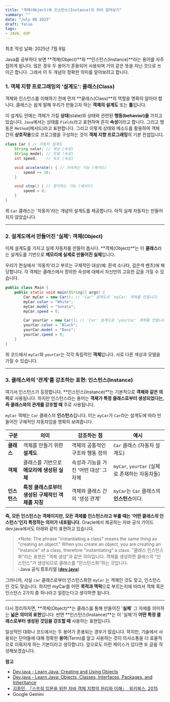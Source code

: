 ```yaml
---
title: "객체(Object)와 인스턴스(Instance)의 차이 알아보기"
summary: ""
date: "July 08 2025"
draft: false
tags:
- JAVA, OOP
---
```


최초 작성 날짜: 2025년 7월 8일  

Java를 공부하다 보면 **객체(Object)**와 **인스턴스(Instance)**라는 용어를 자주 접하게 됩니다. 많은 경우 두 용어가 혼용되어 사용되며 거의 같은 뜻을 지닌 것으로 쓰이곤 합니다. 그래서 이 두 개념의 정확한 의미를 알아보려고 합니다.

### 1. 객체 지향 프로그래밍의 '설계도': 클래스(Class)

객체와 인스턴스를 이해하기 전에 먼저 **클래스(Class)**의 역할을 명확히 알아야 합니다. 클래스는 쉽게 말해 우리가 만들고자 하는 **객체의 설계도** 또는 **틀**입니다.

이 설계도 안에는 객체가 가질 **상태**(state)와 상태와 관련된 **행동(behavior)을** 가지고 있습니다.  `Java`에서는 상태를 `Fields`라고 표현하며 흔히 **속성**이라고 합니다. 그리고 행동은 `Method`(메서드)라고 표현합니다. 그리고 이렇게 상태와 메소드를 활용하여 객체 간의 **상호작용**으로 프로그램을 구성하는 것이 **객체 지향 프로그래밍**의 기본 컨셉입니다.

```java
class Car { // 자동차 설계도
    String color; // 색상 (속성)
    String model; // 모델 (속성)
    int speed;    // 속도 (속성)

    void accelerate() { // 가속하는 기능 (메서드)
        speed += 10;
    }

    void stop() { // 정지하는 기능 (메서드)
        speed = 0;
    }
}
```

위 `Car` 클래스는 '자동차'라는 개념의 설계도를 제공합니다. 아직 실제 자동차는 만들어지지 않았습니다.

---

### 2. 설계도에서 만들어진 '실체': 객체(Object)

이제 설계도를 가지고 실제 자동차를 만들어 봅시다. **객체(Object)**는 이 **클래스**라는 설계도를 기반으로 **메모리에 실제로 만들어진 실체**입니다.

우리가 현실에서 '자동차'라고 부르는 구체적인 대상(예: 흰색 소나타, 검은색 벤츠)에 해당합니다. 각 객체는 클래스에서 정의한 속성에 대해서 자신만의 고유한 값을 가질 수 있습니다.

```java
public class Main {
    public static void main(String[] args) {
        Car myCar = new Car(); // 'Car' 설계도로 'myCar' 객체를 만듭니다.
        myCar.color = "White";
        myCar.model = "Sonata";
        myCar.speed = 0;

        Car yourCar = new Car(); // 'Car' 설계도로 'yourCar' 객체를 만듭니다.
        yourCar.color = "Black";
        yourCar.model = "Benz";
        yourCar.speed = 0;
    }
}
```

위 코드에서 `myCar`와 `yourCar`는 각각 독립적인 **객체**입니다. 서로 다른 색상과 모델을 가질 수 있습니다.

---

### 3. 클래스와의 '관계'를 강조하는 표현: 인스턴스(Instance)

여기서 인스턴스가 등장합니다. **인스턴스(Instance)**는 기본적으로 **객체와 같은 의미**로 사용됩니다. 하지만 인스턴스라는 용어는 **객체가 특정 클래스로부터 생성되었다는, 즉 클래스와의 관계를 강조할 때** 주로 사용됩니다.

`myCar` 객체는 `Car` 클래스의 **인스턴스**입니다. 이는 `myCar`가 `Car`라는 설계도에 따라 만들어진 구체적인 자동차임을 명확히 보여줍니다.

| 구분 | 의미 | 강조하는 점 | 예시 |
| --- | --- | --- | --- |
| **클래스** | 객체를 만들기 위한 **설계도** | 객체의 공통적인 구조와 행동 정의 | `Car` 클래스 (자동차 설계도) |
| **객체** | 클래스를 기반으로 **메모리에 생성된 실체** | 속성과 기능을 가진 '어떤 대상' 그 자체 | `myCar`, `yourCar` (실제로 존재하는 자동차들) |
| **인스턴스** | **특정 클래스로부터 생성된 구체적인 객체를 지칭** | 객체와 클래스 간의 '생성 관계' | `myCar`는 `Car` 클래스의 **인스턴스**이다. |

**즉, 모든 인스턴스는 객체이지만, 모든 객체를 인스턴스라고 부를 때는 '어떤 클래스의 인스턴스'인지 특정하는 의미가 내포됩니다.** Oracle에서 제공하는 자바 공식 가이드 dev.java에서도 아래와 같이 표현하고 있습니다.

> *Note: The phrase "instantiating a class" means the same thing as "creating an object." When you create an object, you are creating an "instance" of a class, therefore "instantiating" a class.
"클래스 인스턴스화"라는 표현은 "객체 생성"과 같은 의미입니다. 객체를 생성하면 클래스의 "인스턴스"가 생성되므로 클래스를 "인스턴스화"하는 것입니다.  
-**Java 공식 튜토리얼 ([dev.java](http://dev.java))**
> 

그러니까, 사실 `car` 클래스로부터 인스턴스화한 `myCar` 는 객체인 것도 맞고, 인스턴스인 것도 맞습니다. 하지만 myCar를 어떤 **목적과 맥락**으로 부르는지에 따라서 객체 혹은 인스턴스 2가지 중 하나라고 일컫는다고 생각하면 됩니다.

---

다시 정리하자면, **객체(Object)**는 클래스를 통해 만들어진 '**실체**' 그 자체를 의미하는 **넓은 의미의 표현**입니다. 반면 **인스턴스(Instance)**는 이 '실체'가 **어떤 특정 클래스로부터 생성된 것임을 강조할 때** 사용하는 표현입니다.

일상적인 대화나 코드에서는 두 용어가 혼용되는 경우가 많습니다. 하지만, 기술에서 사용되는 단어들에 대해 정확한 **용어**(Term)를 알고 사용하는 것이 의사소통을 더 효율적으로 이뤄지게 하는 기본이라고 생각합니다. 앞으로도 이런 케이스가 있다면 또 글을 작성해보겠습니다.

**참고**

- [Dev.java - Learn Java: Creating and Using Objects](https://dev.java/learn/classes-objects/creating-objects/)
- [Dev.java - Learn Java: Objects, Classes, Interfaces, Packages, and Inheritance](https://dev.java/learn/oop/)
- [김종민, 『스프링 입문을 위한 자바 객체 지향의 원리와 이해』, 위키북스, 2015](https://www.yes24.com/product/goods/17350624)
- Google Gemini